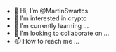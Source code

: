 - 👋 Hi, I’m @MartinSwartcs
- 👀 I’m interested in crypto
- 🌱 I’m currently learning ...
- 💞️ I’m looking to collaborate on ...
- 📫 How to reach me ...

<!---
MartinSwartcs/MartinSwartcs is a ✨ special ✨ repository because its `README.md` (this file) appears on your GitHub profile.
You can click the Preview link to take a look at your changes.
--->

